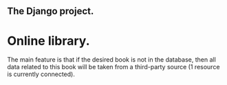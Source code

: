 ## The Django project. 
# Online library. 

The main feature is that if the desired book is not in the database, then all data related to this book will be taken from a third-party source (1 resource is currently connected).